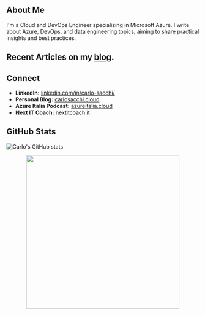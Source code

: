 ## About Me

I'm a Cloud and DevOps Engineer specializing in Microsoft Azure.
I write about Azure, DevOps, and data engineering topics, aiming to share practical insights and best practices.

## Recent Articles on my [blog](https://www.carlosacchi.cloud/).

## Connect

- **LinkedIn:** [linkedin.com/in/carlo-sacchi/](https://www.linkedin.com/in/carlo-sacchi/)
- **Personal Blog:** [carlosacchi.cloud](https://www.carlosacchi.cloud/)
- **Azure Italia Podcast:** [azureitalia.cloud](https://www.azureitalia.cloud/)
- **Next IT Coach:** [nextitcoach.it](https://www.nextitcoach.it/)

## GitHub Stats

![Carlo's GitHub stats](https://github-readme-stats.vercel.app/api?username=carlosacchi&show_icons=true&theme=radical)

<p align = "center">
   <img src = "https://github-readme-stats.vercel.app/api?username=carlosacchi&show_icons=true&theme=bear" width = 400>
 </p>
 
